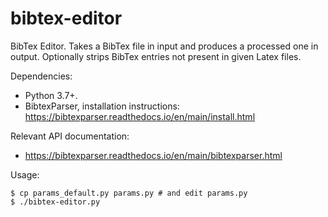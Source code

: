 # bibtex-editor
BibTex Editor. Takes a BibTex file in input and produces a processed one in output. Optionally strips BibTex entries not present in given Latex files.

Dependencies:
* Python 3.7+.
* BibtexParser, installation instructions: https://bibtexparser.readthedocs.io/en/main/install.html

Relevant API documentation:
* https://bibtexparser.readthedocs.io/en/main/bibtexparser.html

Usage:

```shell
$ cp params_default.py params.py # and edit params.py
$ ./bibtex-editor.py
```
